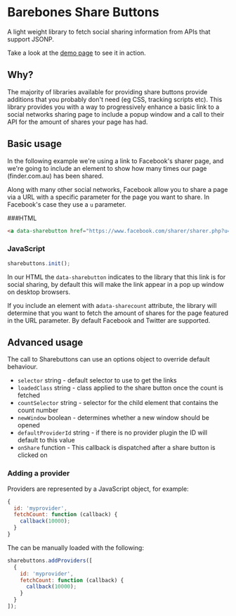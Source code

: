 # Barebones Share Buttons

A light weight library to fetch social sharing information from APIs that support JSONP.

Take a look at the [demo page](http://finder-dp-lewis.github.io/share-buttons/examples/) to see it in action.

## Why?

The majority of libraries available for providing share buttons provide additions that you probably don't need (eg CSS, tracking scripts etc). This library provides you with a way to progressively enhance a basic link to a social networks sharing page to include a popup window and a call to their API for the amount of shares your page has had.

## Basic usage

In the following example we're using a link to Facebook's sharer page, and we're going to include an element to show how many times our page (finder.com.au) has been shared.

Along with many other social networks, Facebook allow you to share a page via a URL with a specific parameter for the page you want to share. In Facebook's case they use a `u` parameter.

###HTML

```html
<a data-sharebutton href="https://www.facebook.com/sharer/sharer.php?u=http%3A%2F%2Fwww.finder.com.au">Facebook <span data-sharecount>0</span></a>
```

### JavaScript

```javascript
sharebuttons.init();
```

In our HTML the `data-sharebutton` indicates to the library that this link is for social sharing, by default this will make the link appear in a pop up window on desktop browsers.

If you include an element with a`data-sharecount` attribute, the library will determine that you want to fetch the amount of shares for the page featured in the URL parameter. By default Facebook and Twitter are supported.

## Advanced usage

The call to Sharebuttons can use an options object to override default behaviour.

* `selector` string - default selector to use to get the links
* `loadedClass` string - class applied to the share button once the count is fetched
* `countSelector` string - selector for the child element that contains the count number
* `newWindow` boolean - determines whether a new window should be opened
* `defaultProviderId` string - if there is no provider plugin the ID will default to this value
* `onShare` function - This callback is dispatched after a share button is clicked on

### Adding a provider

Providers are represented by a JavaScript object, for example:

```javascript
{
  id: 'myprovider',
  fetchCount: function (callback) {
    callback(10000);
  }
}
```

The can be manually loaded with the following:

```javascript
sharebuttons.addProviders([
  {
    id: 'myprovider',
    fetchCount: function (callback) {
      callback(10000);
    }
  }
]);
```
